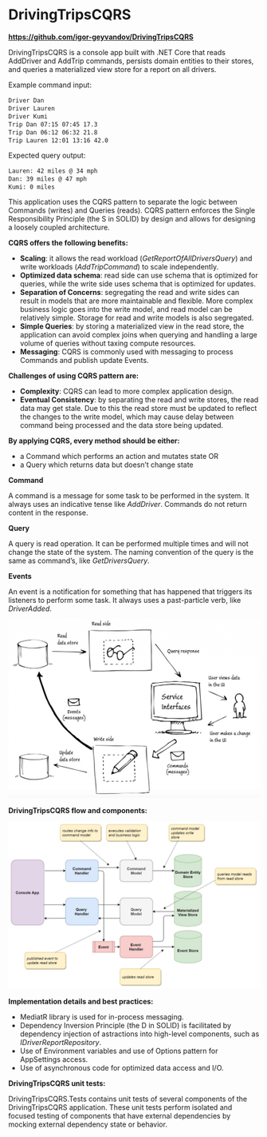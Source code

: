 # DrivingTripsCQRS 

**https://github.com/igor-geyvandov/DrivingTripsCQRS**

DrivingTripsCQRS is a console app built with .NET Core that reads AddDriver and AddTrip commands, persists domain entities to their stores, and queries a materialized view store for a report on all drivers.

Example command input:

```
Driver Dan
Driver Lauren
Driver Kumi
Trip Dan 07:15 07:45 17.3
Trip Dan 06:12 06:32 21.8
Trip Lauren 12:01 13:16 42.0
```

Expected query output:

```
Lauren: 42 miles @ 34 mph
Dan: 39 miles @ 47 mph
Kumi: 0 miles
```

This application uses the CQRS pattern to separate the logic between Commands (writes) and Queries (reads). CQRS pattern enforces the Single Responsibility Principle (the S in SOLID) by design and allows for designing a loosely coupled architecture.

**CQRS offers the following benefits:**

 - **Scaling**: it allows the read workload (_GetReportOfAllDriversQuery_) and write workloads (_AddTripCommand_) to scale independently.
 - **Optimized data schema**: read side can use schema that is optimized for queries, while the write side uses schema that is optimized for updates.
 - **Separation of Concerns**: segregating the read and write sides can result in models that are more maintainable and flexible. More complex business logic goes into the write model, and read model can be relatively simple. Storage for read and write models is also segregated.
 - **Simple Queries**: by storing a materialized view in the read store, the application can avoid complex joins when querying and handling a large volume of queries without taxing compute resources.
- **Messaging**: CQRS is commonly used with messaging to process Commands and publish update Events.

**Challenges of using CQRS pattern are:**

 - **Complexity**: CQRS can lead to more complex application design.
 - **Eventual Consistency**: by separating the read and write stores, the read data may get stale. Due to this the read store must be updated to reflect the changes to the write model, which may cause delay between command being processed and the data store being updated.

**By applying CQRS, every method should be either:**

 - a Command which performs an action and mutates state OR
 - a Query which returns data but doesn’t change state

**Command**

A command is a message for some task to be performed in the system. It always uses an indicative tense like _AddDriver_. Commands do not return content in the response.

**Query**

A query is read operation. It can be performed multiple times and will not change the state of the system. The naming convention of the query is the same as command’s, like _GetDriversQuery_.

**Events**

An event is a notification for something that has happened that triggers its listeners to perform some task. It always uses a past-particle verb, like _DriverAdded_.

<img src="https://github.com/igor-geyvandov/DrivingTripsCQRS/blob/main/Images/CQRS-Commands-Queries-Events.png?raw=true" width="600">

**DrivingTripsCQRS flow and components:**

<img src="https://github.com/igor-geyvandov/DrivingTripsCQRS/blob/main/Images/DrivingTripsCQRS.jpg?raw=true" width="800">

**Implementation details and best practices:**

 - MediatR library is used for in-process messaging.
- Dependency Inversion Principle (the D in SOLID) is facilitated by dependency injection of astractions into high-level components, such as _IDriverReportRepository_.
 - Use of Environment variables and use of Options pattern for AppSettings access.
 - Use of asynchronous code for optimized data access and I/O.
 

**DrivingTripsCQRS unit tests:**

DrivingTripsCQRS.Tests contains unit tests of several components of the DrivingTripsCQRS application. These unit tests perform isolated and focused testing of components that have external dependencies by mocking external dependency state or behavior.

